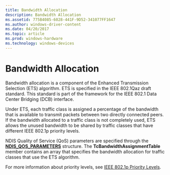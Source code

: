```yaml
---
title: Bandwidth Allocation
description: Bandwidth Allocation
ms.assetid: 775B4085-6028-441F-9D52-341077FF1647
ms.author: windows-driver-content
ms.date: 04/20/2017
ms.topic: article
ms.prod: windows-hardware
ms.technology: windows-devices
---
```


# Bandwidth Allocation


Bandwidth allocation is a component of the Enhanced Transmission Selection (ETS) algorithm. ETS is specified in the IEEE 802.1Qaz draft standard. This standard is part of the framework for the IEEE 802.1 Data Center Bridging (DCB) interface.

Under ETS, each traffic class is assigned a percentage of the bandwidth that is available to transmit packets between two directly connected peers. If the bandwidth allocated to a traffic class is not completely used, ETS allows the unused bandwidth to be shared by traffic classes that have different IEEE 802.1p priority levels.

NDIS Quality of Service (QoS) parameters are specified through the [**NDIS\_QOS\_PARAMETERS**](https://msdn.microsoft.com/library/windows/hardware/hh451640) structure. The **TcBandwidthAssignmentTable** member contains an array that specifies the bandwidth allocation for traffic classes that use the ETS algorithm.

For more information about priority levels, see [IEEE 802.1p Priority Levels](ieee-802-1p-priority-levels.md).

 

 





